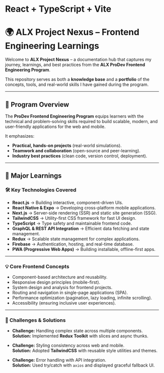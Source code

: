 # React + TypeScript + Vite

# 🌍 ALX Project Nexus – Frontend Engineering Learnings

Welcome to **ALX Project Nexus** – a documentation hub that captures my journey, learnings, and best practices from the **ALX ProDev Frontend Engineering Program**.  

This repository serves as both a **knowledge base** and a **portfolio** of the concepts, tools, and real-world skills I have gained during the program.  

---

## 📖 Program Overview
The **ProDev Frontend Engineering Program** equips learners with the technical and problem-solving skills required to build scalable, modern, and user-friendly applications for the web and mobile.  

It emphasizes:
- **Practical, hands-on projects** (real-world simulations).  
- **Teamwork and collaboration** (open-source and peer-learning).  
- **Industry best practices** (clean code, version control, deployment).  

---

## 🚀 Major Learnings

### 🛠️ Key Technologies Covered
- **React.js** → Building interactive, component-driven UIs.  
- **React Native & Expo** → Developing cross-platform mobile applications.  
- **Next.js** → Server-side rendering (SSR) and static site generation (SSG).  
- **TailwindCSS** → Utility-first CSS framework for fast UI design.  
- **TypeScript** → Type safety and maintainable frontend code.  
- **GraphQL & REST API Integration** → Efficient data fetching and state management.  
- **Redux** → Scalable state management for complex applications.  
- **Firebase** → Authentication, hosting, and real-time database.  
- **PWA (Progressive Web Apps)** → Building installable, offline-first apps.  

---

### 💡 Core Frontend Concepts
- Component-based architecture and reusability.  
- Responsive design principles (mobile-first).  
- System design and analysis for frontend projects.  
- Routing and navigation in single-page applications (SPA).  
- Performance optimization (pagination, lazy loading, infinite scrolling).  
- Accessibility (ensuring inclusive user experiences).  

---

### 🧩 Challenges & Solutions

- **Challenge:** Handling complex state across multiple components.  
  **Solution:** Implemented **Redux Toolkit** with slices and async thunks.  

- **Challenge:** Styling consistency across web and mobile.  
  **Solution:** Adopted **TailwindCSS** with reusable style utilities and themes.  

- **Challenge:** Error handling with API integration.  
  **Solution:** Used try/catch with `axios` and displayed graceful fallback UI.  






